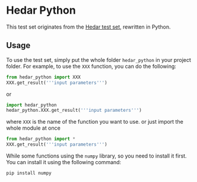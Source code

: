 # Hedar Python
This test set originates from the [Hedar test set](http://www-optima.amp.i.kyoto-u.ac.jp/member/student/hedar/Hedar_files/TestGO.htm), rewritten in Python.

## Usage
To use the test set, simply put the whole folder `hedar_python` in your project folder. For example, to use the `XXX` function, you can do the following:

```python
from hedar_python import XXX
XXX.get_result('''input parameters''')
```
or
```python
import hedar_python
hedar_python.XXX.get_result('''input parameters''')
```
where `XXX` is the name of the function you want to use.
or just import the whole module at once
```python
from hedar_python import *
XXX.get_result('''input parameters''')
```
While some functions using the `numpy` library, so you need to install it first. You can install it using the following command:
```bash
pip install numpy
```


